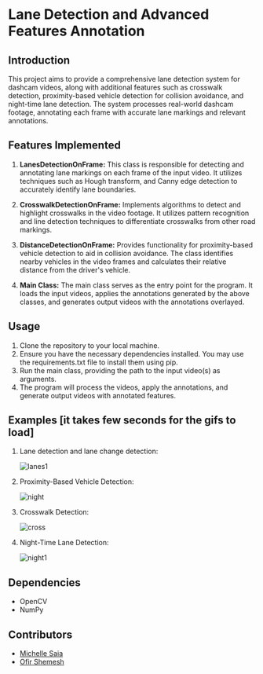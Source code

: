 # Lane Detection and Advanced Features Annotation

## Introduction
This project aims to provide a comprehensive lane detection system for dashcam videos, along with additional features such as crosswalk detection, proximity-based vehicle detection for collision avoidance, and night-time lane detection. The system processes real-world dashcam footage, annotating each frame with accurate lane markings and relevant annotations.

## Features Implemented
1. **LanesDetectionOnFrame:** This class is responsible for detecting and annotating lane markings on each frame of the input video. It utilizes techniques such as Hough transform, and Canny edge detection to accurately identify lane boundaries.

2. **CrosswalkDetectionOnFrame:** Implements algorithms to detect and highlight crosswalks in the video footage. It utilizes pattern recognition and line detection techniques to differentiate crosswalks from other road markings.

3. **DistanceDetectionOnFrame:** Provides functionality for proximity-based vehicle detection to aid in collision avoidance. The class identifies nearby vehicles in the video frames and calculates their relative distance from the driver's vehicle.

4. **Main Class:** The main class serves as the entry point for the program. It loads the input videos, applies the annotations generated by the above classes, and generates output videos with the annotations overlayed.

## Usage
1. Clone the repository to your local machine.
2. Ensure you have the necessary dependencies installed. You may use the requirements.txt file to install them using pip.
3. Run the main class, providing the path to the input video(s) as arguments.
4. The program will process the videos, apply the annotations, and generate output videos with annotated features.

## Examples [it takes few seconds for the gifs to load]
1. Lane detection and lane change detection:
   
   ![lanes1](https://github.com/ofirshe/image_processing_lane_detection/assets/122673402/a6717ab4-625c-448e-9d79-cc13bfbc9805)

2. Proximity-Based Vehicle Detection:
   
   ![night](https://github.com/ofirshe/image_processing_lane_detection/assets/122673402/994b84bd-3d8c-4778-85d5-77068bcad2d8)

3. Crosswalk Detection:
   
   ![cross](https://github.com/ofirshe/image_processing_lane_detection/assets/122673402/410f4ee1-1a34-423f-9160-e1649f508227)

4. Night-Time Lane Detection:
   
   ![night1](https://github.com/ofirshe/image_processing_lane_detection/assets/122673402/29b15429-40bc-4400-bfe3-1ba50dc896f0)



## Dependencies
- OpenCV
- NumPy

## Contributors
- [Michelle Saia](https://github.com/michelle1shaia)
- [Ofir Shemesh](https://github.com/ofirshe)

